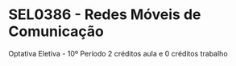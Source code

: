 # SEL0386 - Redes Móveis de Comunicação
Optativa Eletiva - 10º Período
2 créditos aula e 0 créditos trabalho
